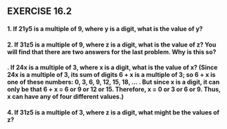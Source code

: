 ## EXERCISE 16.2
#### 1. If 21y5 is a multiple of 9, where y is a digit, what is the value of y?
#### 2. If 31z5 is a multiple of 9, where z is a digit, what is the value of z? You will find that there are two answers for the last problem. Why is this so?
#### . If 24x is a multiple of 3, where x is a digit, what is the value of x? (Since 24x is a multiple of 3, its sum of digits 6 + x is a multiple of 3; so 6 + x is one of these numbers: 0, 3, 6, 9, 12, 15, 18, ... . But since x is a digit, it can only be that 6 + x = 6 or 9 or 12 or 15. Therefore, x = 0 or 3 or 6 or 9. Thus, x can have any of four different values.)
#### 4. If 31z5 is a multiple of 3, where z is a digit, what might be the values of z?

